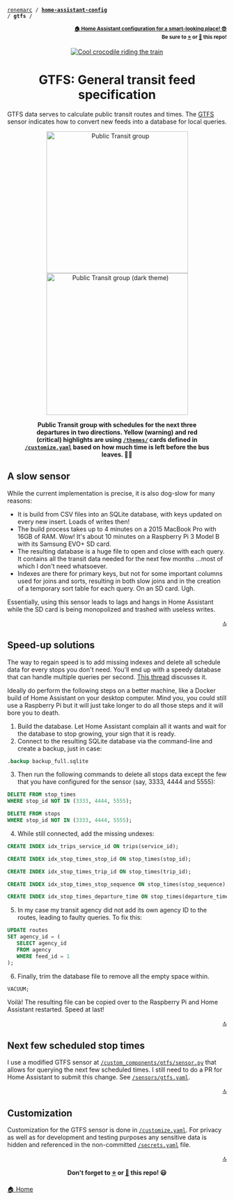 <!-- Header -->
[link-profile]:https://github.com/renemarc
[link-repo]:https://github.com/renemarc/home-assistant-config

<a name="top"></a>
<code>[renemarc][link-profile] / **[home-assistant-config][link-repo]** / **gtfs** /</code>

<p align="right"><sub><strong><a href="https://github.com/renemarc/home-assistant-config">🏠 Home Assistant configuration for a smart-looking place! 😎</a><br>Be sure to <a href="#" title="star">⭐️</a> or <a href="#" title="fork">🔱</a> this repo!</strong></sub></p>

<!-- Hero -->
<figure>
    <div align="center">
        <a href="#gtfs-general-transit-feed-specification" title="Public Transit"><img src="https://media.giphy.com/media/3ohc0UC7wQoFDqQuOc/giphy.gif" alt="Cool crocodile riding the train"></a>
    </div>
</figure>

<h1 align="center">GTFS: General transit feed specification</h1>

GTFS data serves to calculate public transit routes and times. The [GTFS](https://www.home-assistant.io/integrations/gtfs/) sensor indicates how to convert new feeds into a database for local queries.

<div align="center">
    <figure>
        <div>
            <img src="../www/screenshots/group-transit.png" alt="Public Transit group" title="Normal theme" width="325">
            <img src="../www/screenshots/group-transit-dark.png" alt="Public Transit group (dark theme)" title="Dark theme" width="325">
        </div>
        <figcaption>
          <p><strong>Public Transit group with schedules for the next three departures in two directions. Yellow (warning) and red (critical) highlights are using <a href="../themes"><code>/themes/</code></a> cards defined in <a href="../customize.yaml"><code>/customize.yaml</code></a> based on how much time is left before the bus leaves. 🚌🏃</strong></p>
        </figcaption>
    </figure>
</div>

## A slow sensor

While the current implementation is precise, it is also dog-slow for many reasons:

- It is build from CSV files into an SQLite database, with keys updated on every new insert. Loads of writes then!
- The build process takes up to 4 minutes on a 2015 MacBook Pro with 16GB of RAM. Wow! It's about 10 minutes on a Raspberry Pi 3 Model B with its Samsung EVO+ SD card.
- The resulting database is a huge file to open and close with each query. It contains all the transit data needed for the next few months ...most of which I don't need whatsoever.
- Indexes are there for primary keys, but not for some important columns used for joins and sorts, resulting in both slow joins and in the creation of a temporary sort table for each query. On an SD card. Ugh.

Essentially, using this sensor leads to lags and hangs in Home Assistant while the SD card is being monopolized and trashed with useless writes.

<p align="right"><a href="#top" title="Back to top">🔝</a></p>

## Speed-up solutions

The way to regain speed is to add missing indexes and delete all schedule data for every stops you don't need. You'll end up with a speedy database that can handle multiple queries per second. [This thread](https://community.home-assistant.io/t/faster-gtfs-schedule-lookups/37624) discusses it.

Ideally do perform the following steps on a better machine, like a Docker build of Home Assistant on your desktop computer. Mind you, you could still use a Raspberry Pi but it will just take longer to do all those steps and it will bore you to death.

1. Build the database. Let Home Assistant complain all it wants and wait for the database to stop growing, your sign that it is ready.
2. Connect to the resulting SQLite database via the command-line and create a backup, just in case:

 ```sql
 .backup backup_full.sqlite
 ```

3. Then run the following commands to delete all stops data except the few that you have configured for the sensor (say, 3333, 4444 and 5555):

 ```sql
 DELETE FROM stop_times
 WHERE stop_id NOT IN (3333, 4444, 5555);

 DELETE FROM stops
 WHERE stop_id NOT IN (3333, 4444, 5555);
 ```

4. While still connected, add the missing undexes:

 ```sql
 CREATE INDEX idx_trips_service_id ON trips(service_id);

 CREATE INDEX idx_stop_times_stop_id ON stop_times(stop_id);

 CREATE INDEX idx_stop_times_trip_id ON stop_times(trip_id);

 CREATE INDEX idx_stop_times_stop_sequence ON stop_times(stop_sequence);

 CREATE INDEX idx_stop_times_departure_time ON stop_times(departure_time);
 ```

5. In my case my transit agency did not add its own agency ID to the routes, leading to faulty queries. To fix this:

  ```sql
 UPDATE routes
 SET agency_id = (
     SELECT agency_id
     FROM agency
     WHERE feed_id = 1
 );
  ```

6. Finally, trim the database file to remove all the empty space within.

  ```sql
 VACUUM;
  ```

Voilà! The resulting file can be copied over to the Raspberry Pi and Home Assistant restarted. Speed at last!

<p align="right"><a href="#top" title="Back to top">🔝</a></p>

## Next few scheduled stop times

I use a modified GTFS sensor at [`/custom_components/gtfs/sensor.py`](../custom_components/gtfs/sensor.py) that allows for querying the next few scheduled times. I still need to do a PR for Home Assistant to submit this change. See [`/sensors/gtfs.yaml`](../sensors/gtfs.yaml).

<p align="right"><a href="#top" title="Back to top">🔝</a></p>

## Customization

Customization for the GTFS sensor is done in [`/customize.yaml`](../customize.yaml). For privacy as well as for development and testing purposes any sensitive data is hidden and referenced in the non-committed [`/secrets.yaml`](../secrets-dummy.yaml) file.

<!-- Footer -->
<p align="right"><a href="#top" title="Back to top">🔝</a></p>

<p align="center"><strong>Don't forget to <a href="#" title="star">⭐️</a> or <a href="#" title="fork">🔱</a> this repo! 😃</strong></p>

[🏠 Home][link-repo]
